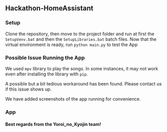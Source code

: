 ## Hackathon-HomeAssistant

### Setup

Clone the repository, then move to the project folder and run at first the  ```SetupVenv.bat``` and then the ```SetupLibraries.bat``` batch files.
Now that the virtual environment is ready, run ```python main.py``` to test the App

### Possible Issue Running the App

We used ```mpv``` library to play the songs. In some instances, it may not work even after installing the library with ```pip```.

A possible but a bit tedious workaround has been found. Please contact us if this issue shows up.

We have added screenshots of the app running for convenience.

### App 
<!---
![App started](/assets/1.png?raw=true "App started")

![App listenning and parsing text](/assets/2.png?raw=true "Speech to text in work")



![App playing_music](/assets/3.png?raw=true "Music playing")

![App reading news](/assets/4.png?raw=true "News reading")

![App searching web](/assets/5.png?raw=true "Web Search")

![App finding routes](/assets/6.png?raw=true "Direction finding")
--->

#### Best regards from the Yoroi_no_Kyojin team!
